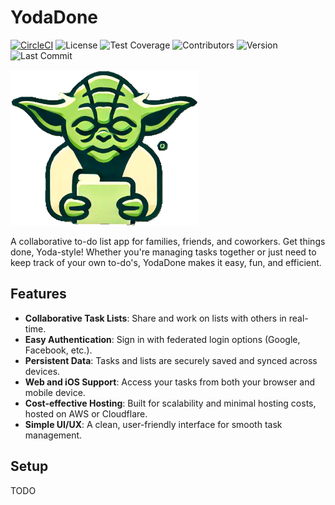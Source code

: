 # YodaDone

[![CircleCI](https://dl.circleci.com/status-badge/img/circleci/Ewc3KvFkVG91cytpejZoz5/KfEM1oP4KsgN25MYKekHjc/tree/main.svg?style=shield)](https://dl.circleci.com/status-badge/redirect/circleci/Ewc3KvFkVG91cytpejZoz5/KfEM1oP4KsgN25MYKekHjc/tree/main)
![License](https://img.shields.io/badge/license-MIT-green)
![Test Coverage](https://img.shields.io/codecov/c/github/s-h-a-w-n/yodadone)
![Contributors](https://img.shields.io/github/contributors/s-h-a-w-n/yodadone)
![Version](https://img.shields.io/github/v/release/s-h-a-w-n/yodadone?label=version)
![Last Commit](https://img.shields.io/github/last-commit/s-h-a-w-n/yodadone)

<p align="left">
  <img src="./static/logo.png" alt="YodaDone Logo" width="300"/>
</p>

A collaborative to-do list app for families, friends, and coworkers. Get things done, Yoda-style! Whether you're managing tasks together or just need to keep track of your own to-do's, YodaDone makes it easy, fun, and efficient.

## Features

- **Collaborative Task Lists**: Share and work on lists with others in real-time.
- **Easy Authentication**: Sign in with federated login options (Google, Facebook, etc.).
- **Persistent Data**: Tasks and lists are securely saved and synced across devices.
- **Web and iOS Support**: Access your tasks from both your browser and mobile device.
- **Cost-effective Hosting**: Built for scalability and minimal hosting costs, hosted on AWS or Cloudflare.
- **Simple UI/UX**: A clean, user-friendly interface for smooth task management.

## Setup

TODO
